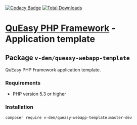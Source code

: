 [![Codacy Badge](https://api.codacy.com/project/badge/Grade/7b1305ee21c24ee5b6069d5ea3acf0bb)](https://app.codacy.com/manual/v-dem/queasy-webapp-template?utm_source=github.com&utm_medium=referral&utm_content=v-dem/queasy-framework&utm_campaign=Badge_Grade_Dashboard)
[![Total Downloads](https://poser.pugx.org/v-dem/queasy-webapp-template/downloads)](https://packagist.org/packages/v-dem/queasy-webapp-template)

# [QuEasy PHP Framework](https://github.com/v-dem/queasy-framework/) - Application template

## Package `v-dem/queasy-webapp-template`

QuEasy PHP Framework application template.

### Requirements

*   PHP version 5.3 or higher

### Installation

    composer require v-dem/queasy-webapp-template:master-dev

